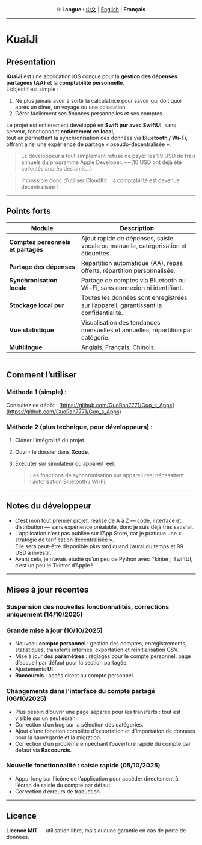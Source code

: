 <p align="center">
  🌐 <b>Langue :</b>
  <a href="README_CN.md">中文</a> |
  <a href="README.md">English</a> |
  <b>Français</b>
</p>

---
# KuaiJi  

## Présentation

**KuaiJi** est une application iOS conçue pour la **gestion des dépenses partagées (AA)** et la **comptabilité personnelle**.  
L’objectif est simple :  
1. Ne plus jamais avoir à sortir la calculatrice pour savoir qui doit quoi après un dîner, un voyage ou une colocation.  
2. Gérer facilement ses finances personnelles et ses comptes.

Le projet est entièrement développé en **Swift pur avec SwiftUI**, sans serveur, fonctionnant **entièrement en local**,  
tout en permettant la synchronisation des données via **Bluetooth / Wi-Fi**, offrant ainsi une expérience de partage « pseudo-décentralisée ».  

> Le développeur a tout simplement refusé de payer les 99 USD de frais annuels du programme Apple Developer. ~~(10 USD ont déjà été collectés auprès des amis…)

> Impossible donc d’utiliser CloudKit : la comptabilité est devenue décentralisée !

---

## Points forts

| Module | Description |
|---------|--------------|
| **Comptes personnels et partagés** | Ajout rapide de dépenses, saisie vocale ou manuelle, catégorisation et étiquettes. |
| **Partage des dépenses** | Répartition automatique (AA), repas offerts, répartition personnalisée. |
| **Synchronisation locale** | Partage de comptes via Bluetooth ou Wi-Fi, sans connexion ni identifiant. |
| **Stockage local pur** | Toutes les données sont enregistrées sur l’appareil, garantissant la confidentialité. |
| **Vue statistique** | Visualisation des tendances mensuelles et annuelles, répartition par catégorie. |
| **Multilingue** | Anglais, Français, Chinois. |

---

## Comment l’utiliser
### Méthode 1 (simple) :  
Consultez ce dépôt : [https://github.com/GuoRan7771/Guo_s_Apps](https://github.com/GuoRan7771/Guo_s_Apps)

### Méthode 2 (plus technique, pour développeurs) :  

1. Cloner l’intégralité du projet.  
2. Ouvrir le dossier dans **Xcode**.  
3. Exécuter sur simulateur ou appareil réel.  

   > Les fonctions de synchronisation sur appareil réel nécessitent l’autorisation Bluetooth / Wi-Fi.

---

## Notes du développeur

* C’est mon tout premier projet, réalisé de A à Z — code, interface et distribution — sans expérience préalable, donc je suis déjà très satisfait.  
* L’application n’est pas publiée sur l’App Store, car je pratique une « stratégie de tarification décentralisée ».  
  Elle sera peut-être disponible plus tard quand j’aurai du temps et 99 USD à investir.  
* Avant cela, je n’avais étudié qu’un peu de Python avec Tkinter ; SwiftUI, c’est un peu le Tkinter d’Apple !

---

## Mises à jour récentes

### Suspension des nouvelles fonctionnalités, corrections uniquement (14/10/2025)

### Grande mise à jour (10/10/2025)

 - Nouveau **compte personnel** : gestion des comptes, enregistrements, statistiques, transferts internes, exportation et réinitialisation CSV.  
 - Mise à jour des **paramètres** : réglages pour le compte personnel, page d’accueil par défaut pour la section partagée.  
 - Ajustements **UI**.  
 - **Raccourcis** : accès direct au compte personnel.

### Changements dans l’interface du compte partagé (06/10/2025)

 - Plus besoin d’ouvrir une page séparée pour les transferts : tout est visible sur un seul écran.  
 - Correction d’un bug sur la sélection des catégories.  
 - Ajout d’une fonction complète d’exportation et d’importation de données pour la sauvegarde et la migration.  
 - Correction d’un problème empêchant l’ouverture rapide du compte par défaut via **Raccourcis**.

### Nouvelle fonctionnalité : saisie rapide (05/10/2025)

 - Appui long sur l’icône de l’application pour accéder directement à l’écran de saisie du compte par défaut.  
 - Correction d’erreurs de traduction.

---

## Licence

**Licence MIT** — utilisation libre, mais aucune garantie en cas de perte de données.
